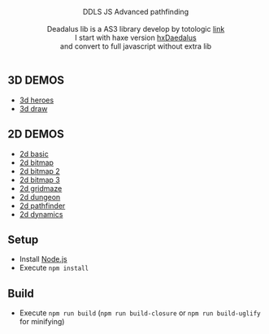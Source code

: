 <p align="center">DDLS JS Advanced pathfinding<br><br>
Deadalus lib is a AS3 library develop by totologic <a href="https://github.com/totologic/daedalus-lib">link</a><br>
I start with haxe version <a href="https://github.com/hxDaedalus/hxDaedalus">hxDaedalus</a><br>
and convert to full javascript without extra lib<br><br>
</p>

## 3D DEMOS

- [3d heroes](http://lo-th.github.io/Dedal.lab/)
- [3d draw](http://lo-th.github.io/Dedal.lab/index_draw.html)

## 2D DEMOS

- [2d basic](http://lo-th.github.io/Dedal.lab/2d_basic.html)
- [2d bitmap](http://lo-th.github.io/Dedal.lab/2d_bitmap.html)
- [2d bitmap 2](http://lo-th.github.io/Dedal.lab/2d_bitmap2.html)
- [2d bitmap 3](http://lo-th.github.io/Dedal.lab/2d_bitmap3.html)
- [2d gridmaze](http://lo-th.github.io/Dedal.lab/2d_gridmaze.html)
- [2d dungeon](http://lo-th.github.io/Dedal.lab/2d_dungeon.html)
- [2d pathfinder](http://lo-th.github.io/Dedal.lab/2d_pathfinder.html)
- [2d dynamics](http://lo-th.github.io/Dedal.lab/2d_dynamics.html)

## Setup

- Install [Node.js](https://nodejs.org/)
- Execute `npm install`

## Build

- Execute `npm run build` (`npm run build-closure` or `npm run build-uglify` for minifying)
